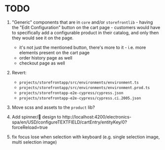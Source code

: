 # TODO

1. "Generic" components that are in `core` and/or `storefrontlib` - having the "Edit Configuration" button on the cart page - customers would have to specifically add a configurable product in their catalog, and only then they would see it on the page.

   - it's not just the mentioned button, there's more to it - i.e. more elements present on the cart page
   - order history page as well
   - checkout page as well

2. Revert:

   - `projects/storefrontapp/src/environments/environment.ts`
   - `projects/storefrontapp/src/environments/environment.prod.ts`
   - `projects/storefrontapp-e2e-cypress/cypress.json`
   - `projects/storefrontapp-e2e-cypress/cypress.ci.2005.json`

3. Move scss and assets to the `product` lib?

4. Add spinner/👻 design to http://localhost:4200/electronics-spa/en/USD/configureTEXTFIELD/cartEntry/entityKey/0?forceReload=true
5. fix focus lose when selection with keyboard (e.g. single selection image, multi selection image)
